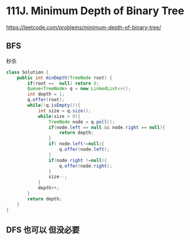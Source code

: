 # 111J. Minimum Depth of Binary Tree
https://leetcode.com/problems/minimum-depth-of-binary-tree/


## BFS
秒杀
```java
class Solution {
    public int minDepth(TreeNode root) {
        if(root ==  null) return 0;
        Queue<TreeNode> q = new LinkedList<>();
        int depth = 1;
        q.offer(root);
        while(!q.isEmpty()){
            int size = q.size();
            while(size > 0){
                TreeNode node = q.poll();
                if(node.left == null && node.right == null){
                    return depth;
                }
                if( node.left!=null){
                    q.offer(node.left);
                }
                if(node.right !=null){
                    q.offer(node.right);
                }
                size--;
            }
            depth++;
        }
        return depth;
    }
}
```

## DFS 也可以 但没必要
